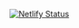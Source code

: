 [![Netlify Status](https://api.netlify.com/api/v1/badges/696b5c33-f517-4d4b-a745-dadf55f85db6/deploy-status)](https://app.netlify.com/sites/vibrant-visvesvaraya-a2c238/deploys)